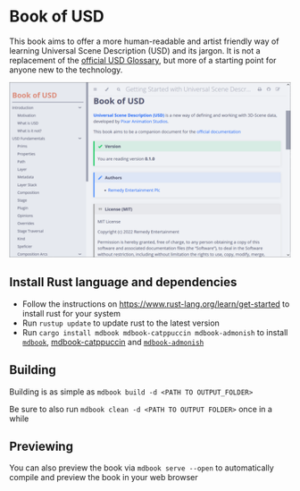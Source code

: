 # Book of USD

This book aims to offer a more human-readable and artist friendly way of learning Universal Scene Description (USD) and its jargon. It is not a replacement of the [official USD Glossary](https://graphics.pixar.com/usd/release/glossary.html), but more of a starting point for anyone new to the technology.

![Preview with Latte styling of the book](./preview.png)

## Install Rust language and dependencies

- Follow the instructions on https://www.rust-lang.org/learn/get-started to install rust for your system
- Run `rustup update` to update rust to the latest version
- Run `cargo install mdbook mdbook-catppuccin mdbook-admonish` to install [`mdbook`](https://rust-lang.github.io/mdBook/), [mdbook-catppuccin](https://github.com/catppuccin/mdbook) and [`mdbook-admonish`](https://github.com/tommilligan/mdbook-admonish)

## Building
Building is as simple as 
`mdbook build -d <PATH TO OUTPUT_FOLDER>`

Be sure to also run `mdbook clean -d <PATH TO OUTPUT FOLDER>` once in a while

## Previewing
You can also preview the book via `mdbook serve --open` to automatically compile and preview the book in your web browser

